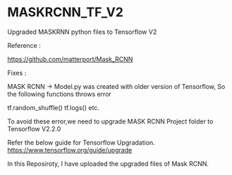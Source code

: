# MASKRCNN_TF_V2
Upgraded MASKRNN python files to Tensorflow V2


Reference :

https://github.com/matterport/Mask_RCNN

Fixes :

MASK RCNN -> Model.py was created with older version of Tensorflow, So the following functions throws error

  tf.random_shuffle()
  tf.logs() etc.
  
  To avoid these error,we need to upgrade MASK RCNN Project folder to Tensorflow V2.2.0 
  
  Refer the below guide for Tensorflow Upgradation.
  https://www.tensorflow.org/guide/upgrade
  
  In this Reposiroty, I have uploaded the upgraded files of Mask RCNN.
